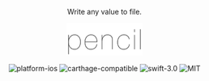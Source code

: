 <p align='center'>Write any value to file.</p>

<p align='center'><img src="./pencil.png" width="150" alt="pencil_logo" /></p>

<p align='center'><img src="https://img.shields.io/badge/Platform-iOS-blue.svg" alt="platform-ios" /> <img src="https://img.shields.io/badge/Carthage-compatible-brightgreen.svg" alt="carthage-compatible" /> <img src="https://img.shields.io/badge/Swift-3.0-orange.svg" alt="swift-3.0" /> <img src="https://img.shields.io/badge/License-MIT-lightgrey.svg" alt="MIT" /></p>

